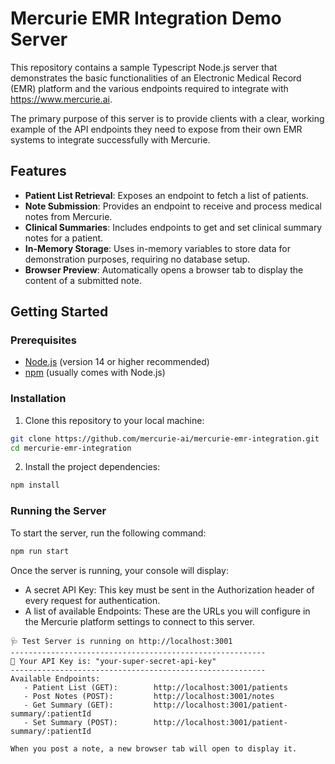 # Mercurie EMR Integration Demo Server

This repository contains a sample Typescript Node.js server that demonstrates the basic functionalities of an Electronic Medical Record (EMR) platform and the various endpoints required to integrate with https://www.mercurie.ai.

The primary purpose of this server is to provide clients with a clear, working example of the API endpoints they need to expose from their own EMR systems to integrate successfully with Mercurie.

## Features

*   **Patient List Retrieval**: Exposes an endpoint to fetch a list of patients.
*   **Note Submission**: Provides an endpoint to receive and process medical notes from Mercurie.
*   **Clinical Summaries**: Includes endpoints to get and set clinical summary notes for a patient.
*   **In-Memory Storage**: Uses in-memory variables to store data for demonstration purposes, requiring no database setup.
*   **Browser Preview**: Automatically opens a browser tab to display the content of a submitted note.

## Getting Started

### Prerequisites

*   [Node.js](https://nodejs.org/) (version 14 or higher recommended)
*   [npm](https://www.npmjs.com/) (usually comes with Node.js)

### Installation

1.  Clone this repository to your local machine:
```bash
git clone https://github.com/mercurie-ai/mercurie-emr-integration.git
cd mercurie-emr-integration
```

2.  Install the project dependencies:
```bash
npm install
```

### Running the Server

To start the server, run the following command:

```bash
npm run start
```

Once the server is running, your console will display:
- A secret API Key: This key must be sent in the Authorization header of every request for authentication.
- A list of available Endpoints: These are the URLs you will configure in the Mercurie platform settings to connect to this server.

```
🩺 Test Server is running on http://localhost:3001
---------------------------------------------------------
🔑 Your API Key is: "your-super-secret-api-key"
---------------------------------------------------------
Available Endpoints:
   - Patient List (GET):        http://localhost:3001/patients
   - Post Notes (POST):         http://localhost:3001/notes
   - Get Summary (GET):         http://localhost:3001/patient-summary/:patientId
   - Set Summary (POST):        http://localhost:3001/patient-summary/:patientId

When you post a note, a new browser tab will open to display it.
```